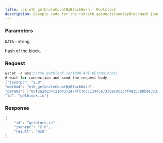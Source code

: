 ```yaml
---
title: rsk:eth_getUncleCountByBlockHash - Rootstock
description: Example code for the rsk:eth_getUncleCountByBlockHash json-rpc method. Сomplete guide on how to use rsk:eth_getUncleCountByBlockHash json-rpc in GetBlock.io Web3 documentation.
---
```


### Parameters


`DATA` - string

hash of the block.

### Request

``` java
wscat -c wss://rsk.getblock.io/YOUR-API-KEY/mainnet/ 
# wait for connection and send the request body 
{"jsonrpc": "2.0",
"method": "eth_getUncleCountByBlockHash",
"params": ["0xf2a2b854721d4372474fc76cc13445a73369c0c334f4935c88bde3c310f28c9a"],
"id": "getblock.io"}
```

###  Response

``` java
{
    "id": "getblock.io",
    "jsonrpc": "2.0",
    "result": "0x0"
}
```


